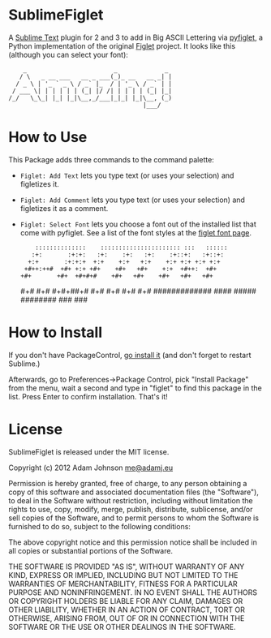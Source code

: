 SublimeFiglet
=============

A [Sublime Text][3] plugin for 2 and 3 to add in Big ASCII Lettering via
[pyfiglet][2], a Python implementation of the original [Figlet][1] project. It
looks like this (although you can select your font):

        _                        _             _
       / \   _ __ ___   __ _ ___(_)_ __   __ _| |
      / _ \ | '_ ` _ \ / _` |_  / | '_ \ / _` | |
     / ___ \| | | | | | (_| |/ /| | | | | (_| |_|
    /_/   \_\_| |_| |_|\__,_/___|_|_| |_|\__, (_)
                                         |___/


How to Use
==========

This Package adds three commands to the command palette:

* `Figlet: Add Text` lets you type text (or uses your selection) and figletizes
  it.

* `Figlet: Add Comment` lets you type text (or uses your selection) and
  figletizes it as a comment.

* `Figlet: Select Font` lets you choose a font out of the installed list that
  come with pyfiglet. See a list of the font styles at the [figlet font
  page](http://www.figlet.org/examples.html).


          ::::::::::::::    :::::::::::::::::::::: :::   ::::::
         :+:       :+:+:   :+:    :+:   :+:    :+::+:   :+::+:
        +:+       :+:+:+  +:+    +:+   +:+    +:+ +:+ +:+ +:+
       +#++:++#  +#+ +:+ +#+    +#+   +#+    +:+  +#++:  +#+
      +#+       +#+  +#+#+#    +#+   +#+    +#+   +#+   +#+
     #+#       #+#   #+#+##+# #+#   #+#    #+#   #+#
    #############    #### #####     ########    ###   ###


How to Install
==============

If you don't have PackageControl, [go install it](https://sublime.wbond.net/installation) (and don't forget to restart Sublime.)

Afterwards, go to Preferences->Package Control, pick "Install Package" from the
menu, wait a second and type in "figlet" to find this package in the list.
Press Enter to confirm installation. That's it!


License
=======

SublimeFiglet is released under the MIT license.

Copyright (c) 2012 Adam Johnson <me@adamj.eu>

Permission is hereby granted, free of charge, to any person obtaining a copy of this software and associated documentation files (the "Software"), to deal in the Software without restriction, including without limitation the rights to use, copy, modify, merge, publish, distribute, sublicense, and/or sell copies of the Software, and to permit persons to whom the Software is furnished to do so, subject to the following conditions:

The above copyright notice and this permission notice shall be included in all copies or substantial portions of the Software.

THE SOFTWARE IS PROVIDED "AS IS", WITHOUT WARRANTY OF ANY KIND, EXPRESS OR IMPLIED, INCLUDING BUT NOT LIMITED TO THE WARRANTIES OF MERCHANTABILITY, FITNESS FOR A PARTICULAR PURPOSE AND NONINFRINGEMENT. IN NO EVENT SHALL THE AUTHORS OR COPYRIGHT HOLDERS BE LIABLE FOR ANY CLAIM, DAMAGES OR OTHER LIABILITY, WHETHER IN AN ACTION OF CONTRACT, TORT OR OTHERWISE, ARISING FROM, OUT OF OR IN CONNECTION WITH THE SOFTWARE OR THE USE OR OTHER DEALINGS IN THE SOFTWARE.




[1]: http://www.figlet.org/
[2]: https://github.com/pwaller/pyfiglet
[3]: http://www.sublimetext.com/2
